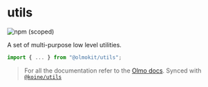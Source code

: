 # utils

![npm (scoped)](https://img.shields.io/npm/v/@olmokit/utils?style=flat-square&color=FF52DE)

A set of multi-purpose low level utilities.

```js
import { ... } from "@olmokit/utils";
```

> For all the documentation refer to the [Olmo docs](https://olmokit.github.io/olmokit). Synced with [`@koine/utils`](https://github.com/knitkode/koine/tree/main/packages/utils)
